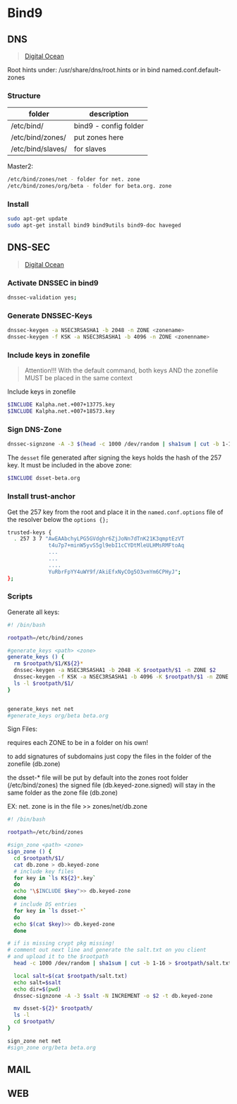 # Bind9


## DNS
> [Digital Ocean](https://www.digitalocean.com/community/tutorials/how-to-configure-bind-as-a-private-network-dns-server-on-ubuntu-14-04)

Root hints under: /usr/share/dns/root.hints or in bind named.conf.default-zones

### Structure
| folder            | description           |
|-------------------|-----------------------|
| /etc/bind/        | bind9 - config folder |
| /etc/bind/zones/  | put zones here        |
| /etc/bind/slaves/ | for slaves            |

Master2:
``` bash
/etc/bind/zones/net - folder for net. zone
/etc/bind/zones/org/beta - folder for beta.org. zone
```

### Install
```bash
sudo apt-get update
sudo apt-get install bind9 bind9utils bind9-doc haveged
```

## DNS-SEC
> [Digital Ocean](https://www.digitalocean.com/community/tutorials/how-to-setup-dnssec-on-an-authoritative-bind-dns-server-2)

### Activate DNSSEC in bind9

``` bash
dnssec-validation yes;
```

### Generate DNSSEC-Keys
``` bash
dnssec-keygen -a NSEC3RSASHA1 -b 2048 -n ZONE <zonename>
dnssec-keygen -f KSK -a NSEC3RSASHA1 -b 4096 -n ZONE <zonenname>
```

### Include keys in zonefile
> Attention!!! With the default command, both keys AND the zonefile MUST be placed in the same context

Include keys in zonefile

``` bash
$INCLUDE Kalpha.net.+007+13775.key
$INCLUDE Kalpha.net.+007+18573.key
```

### Sign DNS-Zone
``` bash
dnssec-signzone -A -3 $(head -c 1000 /dev/random | sha1sum | cut -b 1-16) -N INCREMENT -o <zonenname> -t <zonefile>
```
The `desset` file generated after signing the keys holds the hash of the 257 key. It must be included in the above zone:

``` bash
$INCLUDE dsset-beta.org
```

### Install trust-anchor

Get the 257 key from the root and place it in the `named.conf.options` file of the resolver below the `options {};`
``` bash
trusted-keys {
  . 257 3 7 "AwEAAbchyLPG5GVdghr6ZjJoNn7dTnK21K3qmptEzVT
             t4u7p7+minW5yvS5gl9ebI1cCYDtMleULHMsRMFtoAq
             ...
             ...
             ....
             YuRbrFpYY4uWY9f/AkiEfxNyCOg5O3vmYm6CPHyJ";
};
```

### Scripts
Generate all keys:

```bash
#! /bin/bash

rootpath=/etc/bind/zones

#generate_keys <path> <zone>
generate_keys () {
  rm $rootpath/$1/K${2}*
  dnssec-keygen -a NSEC3RSASHA1 -b 2048 -K $rootpath/$1 -n ZONE $2
  dnssec-keygen -f KSK -a NSEC3RSASHA1 -b 4096 -K $rootpath/$1 -n ZONE $2
  ls -l $rootpath/$1/
}


generate_keys net net
#generate_keys org/beta beta.org
```

Sign Files:

requires each ZONE to be in a folder on his own!

to add signatures of subdomains just copy the files in the folder of the zonefile (db.zone)

the dsset-* file will be put by default into the zones root folder (/etc/bind/zones) the signed file (db.keyed-zone.signed) will stay in the same folder as the zone file (db.zone)

EX: net. zone is in the file >> zones/net/db.zone

```bash
#! /bin/bash

rootpath=/etc/bind/zones

#sign_zone <path> <zone>
sign_zone () {
  cd $rootpath/$1/
  cat db.zone > db.keyed-zone
  # include key files
  for key in `ls K${2}*.key`
  do
  echo "\$INCLUDE $key">> db.keyed-zone
  done
  # include DS entries
  for key in `ls dsset-*`
  do
  echo $(cat $key)>> db.keyed-zone
  done

# if is missing crypt pkg missing!
# comment out next line and generate the salt.txt on you client
# and upload it to the $rootpath
  head -c 1000 /dev/random | sha1sum | cut -b 1-16 > $rootpath/salt.txt

  local salt=$(cat $rootpath/salt.txt)
  echo salt=$salt
  echo dir=$(pwd)
  dnssec-signzone -A -3 $salt -N INCREMENT -o $2 -t db.keyed-zone

  mv dsset-${2}* $rootpath/
  ls -l
  cd $rootpath/
}

sign_zone net net
#sign_zone org/beta beta.org
```


## MAIL

## WEB

